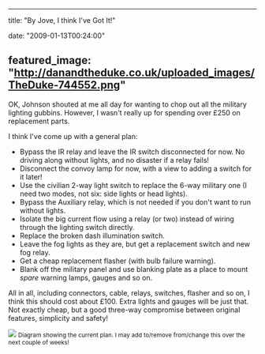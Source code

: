 
---
title: "By Jove, I think I've Got It!"

date: "2009-01-13T00:24:00"

featured_image: "http://danandtheduke.co.uk/uploaded_images/TheDuke-744552.png"
---


OK, Johnson shouted at me all day for wanting to chop out all the military lighting <span>gubbins</span>.  However, I wasn't really up for spending over £250 on replacement parts.

I think I've come up with a general plan:
<ul><li>Bypass the IR relay and leave the IR switch disconnected for now.  No driving along without lights, and no disaster if a relay fails!</li><li>Disconnect the convoy lamp for now, with a view to adding a switch for it later!
</li><li>Use the civilian 2-way light switch to replace the 6-way military one (I need two modes, not six: side lights or head lights).</li><li>Bypass the Auxiliary relay, which is not needed if you don't want to run without lights.
</li><li>Isolate the big current flow using a relay (or two) instead of wiring through the lighting switch directly.</li><li>Replace the broken dash <span>illumination</span> switch.
</li><li>Leave the fog lights as they are, but get a replacement switch and new fog relay.</li><li>Get a cheap replacement flasher (with bulb failure warning).</li><li>Blank off the military panel and use blanking plate as a place to mount <span style="font-style: italic;">spare</span> warning lamps, <span>gauges</span> and so on.
</li></ul>All in all, including connectors, cable, relays, switches, flasher and so on, I think this should cost about £100.  Extra lights and gauges will be just that.  Not exactly cheap, but a good three-way compromise between original features, simplicity and safety!

<a href="http://danandtheduke.co.uk/uploaded_images/TheDuke-744559.png"><img src="/images/by-jove-i-think-ive-got-it/TheDuke-744552.png"/></a>
<span style="font-size:85%;">Diagram showing the current plan.  I may add to/remove from/change this over the next couple of weeks!</span>

